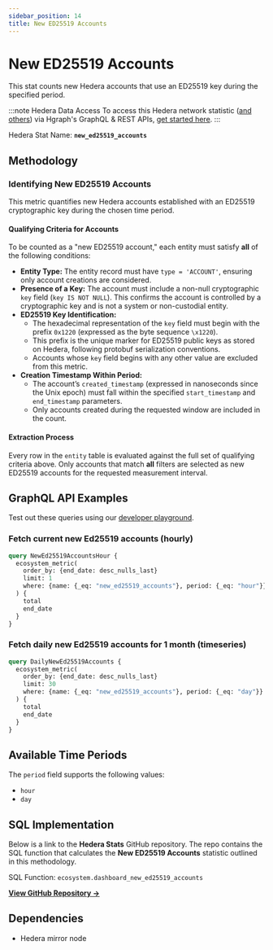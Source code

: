 ```yaml
---
sidebar_position: 14
title: New ED25519 Accounts
---
```


# New ED25519 Accounts

This stat counts new Hedera accounts that use an ED25519 key during the specified period.

:::note Hedera Data Access
To access this Hedera network statistic ([and others](/category/hedera-stats/)) via Hgraph's GraphQL & REST APIs, [get started here](https://www.hgraph.com/hedera).
:::

Hedera Stat Name: **`new_ed25519_accounts`**

## Methodology

### Identifying New ED25519 Accounts

This metric quantifies new Hedera accounts established with an ED25519 cryptographic key during the chosen time period.

#### Qualifying Criteria for Accounts

To be counted as a "new ED25519 account," each entity must satisfy **all** of the following conditions:

- **Entity Type:** The entity record must have `type = 'ACCOUNT'`, ensuring only account creations are considered.
- **Presence of a Key:** The account must include a non-null cryptographic `key` field (`key IS NOT NULL`). This confirms the account is controlled by a cryptographic key and is not a system or non-custodial entity.
- **ED25519 Key Identification:**  
  - The hexadecimal representation of the `key` field must begin with the prefix `0x1220` (expressed as the byte sequence `\x1220`).  
  - This prefix is the unique marker for ED25519 public keys as stored on Hedera, following protobuf serialization conventions.
  - Accounts whose `key` field begins with any other value are excluded from this metric.
- **Creation Timestamp Within Period:**  
  - The account’s `created_timestamp` (expressed in nanoseconds since the Unix epoch) must fall within the specified `start_timestamp` and `end_timestamp` parameters.  
  - Only accounts created during the requested window are included in the count.

#### Extraction Process

Every row in the `entity` table is evaluated against the full set of qualifying criteria above. Only accounts that match **all** filters are selected as new ED25519 accounts for the requested measurement interval.

## GraphQL API Examples

Test out these queries using our [developer playground](https://dashboard.hgraph.com).

### Fetch current new Ed25519 accounts (hourly)

```graphql
query NewEd25519AccountsHour {
  ecosystem_metric(
    order_by: {end_date: desc_nulls_last}
    limit: 1
    where: {name: {_eq: "new_ed25519_accounts"}, period: {_eq: "hour"}}
  ) {
    total
    end_date
  }
}
```

### Fetch daily new Ed25519 accounts for 1 month (timeseries)

```graphql
query DailyNewEd25519Accounts {
  ecosystem_metric(
    order_by: {end_date: desc_nulls_last}
    limit: 30
    where: {name: {_eq: "new_ed25519_accounts"}, period: {_eq: "day"}}
  ) {
    total
    end_date
  }
}
```

## Available Time Periods

The `period` field supports the following values:

- `hour`
- `day`

## SQL Implementation

Below is a link to the **Hedera Stats** GitHub repository. The repo contains the SQL function that calculates the **New ED25519 Accounts** statistic outlined in this methodology.

SQL Function: `ecosystem.dashboard_new_ed25519_accounts`

**[View GitHub Repository →](https://github.com/hgraph-io/hedera-stats)**

## Dependencies
* Hedera mirror node
